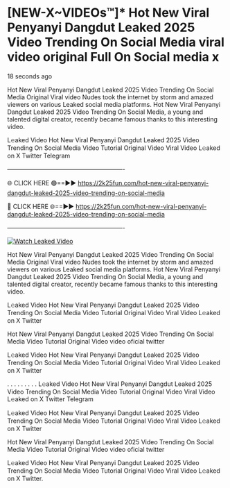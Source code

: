 # [NEW-X~VIDEOs™]* Hot New Viral Penyanyi Dangdut Leaked 2025 Video Trending On Social Media viral video original Full On Social media x

18 seconds ago

Hot New Viral Penyanyi Dangdut Leaked 2025 Video Trending On Social Media Original Viral video Nudes took the internet by storm and amazed viewers on various Leaked social media platforms. Hot New Viral Penyanyi Dangdut Leaked 2025 Video Trending On Social Media, a young and talented digital creator, recently became famous thanks to this interesting video.

L𝚎aked Video Hot New Viral Penyanyi Dangdut Leaked 2025 Video Trending On Social Media Video Tutorial Original Video Viral Video L𝚎aked on X Twitter Telegram

———————————————————-

🌐 CLICK HERE 🟢==►► https://2k25fun.com/hot-new-viral-penyanyi-dangdut-leaked-2025-video-trending-on-social-media

🔴 CLICK HERE 🌐==►► https://2k25fun.com/hot-new-viral-penyanyi-dangdut-leaked-2025-video-trending-on-social-media

———————————————————-

[![Watch Leaked Video](https://miro.medium.com/v2/resize:fit:828/format:webp/1*cilzJN44JGOrTw9NJCrNHA.gif "Watch Leaked Video")](https://2k25fun.com/hot-new-viral-penyanyi-dangdut-leaked-2025-video-trending-on-social-media)

Hot New Viral Penyanyi Dangdut Leaked 2025 Video Trending On Social Media Original Viral video Nudes took the internet by storm and amazed viewers on various Leaked social media platforms. Hot New Viral Penyanyi Dangdut Leaked 2025 Video Trending On Social Media, a young and talented digital creator, recently became famous thanks to this interesting video.

L𝚎aked Video Hot New Viral Penyanyi Dangdut Leaked 2025 Video Trending On Social Media Video Tutorial Original Video Viral Video L𝚎aked on X Twitter

Hot New Viral Penyanyi Dangdut Leaked 2025 Video Trending On Social Media Video Tutorial Original Video video oficial twitter

L𝚎aked Video Hot New Viral Penyanyi Dangdut Leaked 2025 Video Trending On Social Media Video Tutorial Original Video Viral Video L𝚎aked on X Twitter

. . . . . . . . . L𝚎aked Video Hot New Viral Penyanyi Dangdut Leaked 2025 Video Trending On Social Media Video Tutorial Original Video Viral Video L𝚎aked on X Twitter Telegram

L𝚎aked Video Hot New Viral Penyanyi Dangdut Leaked 2025 Video Trending On Social Media Video Tutorial Original Video Viral Video L𝚎aked on X Twitter

Hot New Viral Penyanyi Dangdut Leaked 2025 Video Trending On Social Media Video Tutorial Original Video video oficial twitter

L𝚎aked Video Hot New Viral Penyanyi Dangdut Leaked 2025 Video Trending On Social Media Video Tutorial Original Video Viral Video L𝚎aked on X Twitter.
